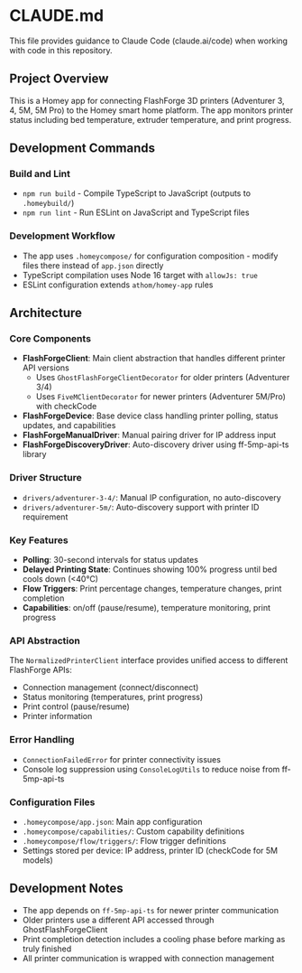 # CLAUDE.md

This file provides guidance to Claude Code (claude.ai/code) when working with code in this repository.

## Project Overview
This is a Homey app for connecting FlashForge 3D printers (Adventurer 3, 4, 5M, 5M Pro) to the Homey smart home platform. The app monitors printer status including bed temperature, extruder temperature, and print progress.

## Development Commands

### Build and Lint
- `npm run build` - Compile TypeScript to JavaScript (outputs to `.homeybuild/`)
- `npm run lint` - Run ESLint on JavaScript and TypeScript files

### Development Workflow
- The app uses `.homeycompose/` for configuration composition - modify files there instead of `app.json` directly
- TypeScript compilation uses Node 16 target with `allowJs: true`
- ESLint configuration extends `athom/homey-app` rules

## Architecture

### Core Components
- **FlashForgeClient**: Main client abstraction that handles different printer API versions
  - Uses `GhostFlashForgeClientDecorator` for older printers (Adventurer 3/4)
  - Uses `FiveMClientDecorator` for newer printers (Adventurer 5M/Pro) with checkCode
- **FlashForgeDevice**: Base device class handling printer polling, status updates, and capabilities
- **FlashForgeManualDriver**: Manual pairing driver for IP address input
- **FlashForgeDiscoveryDriver**: Auto-discovery driver using ff-5mp-api-ts library

### Driver Structure
- `drivers/adventurer-3-4/`: Manual IP configuration, no auto-discovery
- `drivers/adventurer-5m/`: Auto-discovery support with printer ID requirement

### Key Features
- **Polling**: 30-second intervals for status updates
- **Delayed Printing State**: Continues showing 100% progress until bed cools down (<40°C)
- **Flow Triggers**: Print percentage changes, temperature changes, print completion
- **Capabilities**: on/off (pause/resume), temperature monitoring, print progress

### API Abstraction
The `NormalizedPrinterClient` interface provides unified access to different FlashForge APIs:
- Connection management (connect/disconnect)
- Status monitoring (temperatures, print progress)
- Print control (pause/resume)
- Printer information

### Error Handling
- `ConnectionFailedError` for printer connectivity issues
- Console log suppression using `ConsoleLogUtils` to reduce noise from ff-5mp-api-ts

### Configuration Files
- `.homeycompose/app.json`: Main app configuration
- `.homeycompose/capabilities/`: Custom capability definitions
- `.homeycompose/flow/triggers/`: Flow trigger definitions
- Settings stored per device: IP address, printer ID (checkCode for 5M models)

## Development Notes
- The app depends on `ff-5mp-api-ts` for newer printer communication
- Older printers use a different API accessed through GhostFlashForgeClient
- Print completion detection includes a cooling phase before marking as truly finished
- All printer communication is wrapped with connection management